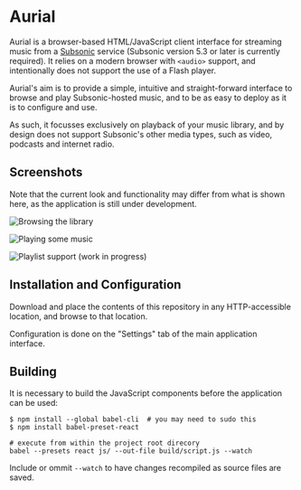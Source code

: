 # Aurial

Aurial is a browser-based HTML/JavaScript client interface for streaming music from a [Subsonic](http://subsonic.org/) service (Subsonic version 5.3 or later is currently required). It relies on a modern browser with `<audio>` support, and intentionally does not support the use of a Flash player.

Aurial's aim is to provide a simple, intuitive and straight-forward interface to browse and play Subsonic-hosted music, and to be as easy to deploy as it is to configure and use.

As such, it focusses exclusively on playback of your music library, and by design does not support Subsonic's other media types, such as video, podcasts and internet radio.


## Screenshots

Note that the current look and functionality may differ from what is shown here, as the application is still under development.

![Browsing the library](https://i.imgur.com/JmWY5Z3.png)

![Playing some music](https://i.imgur.com/1ImtXGR.png)

![Playlist support (work in progress)](https://i.imgur.com/ebDbB2T.png)


## Installation and Configuration

Download and place the contents of this repository in any HTTP-accessible location, and browse to that location.

Configuration is done on the "Settings" tab of the main application interface.

## Building

It is necessary to build the JavaScript components before the application can be used:

```
$ npm install --global babel-cli  # you may need to sudo this
$ npm install babel-preset-react

# execute from within the project root direcory
babel --presets react js/ --out-file build/script.js --watch
```

Include or ommit `--watch` to have changes recompiled as source files are saved.
